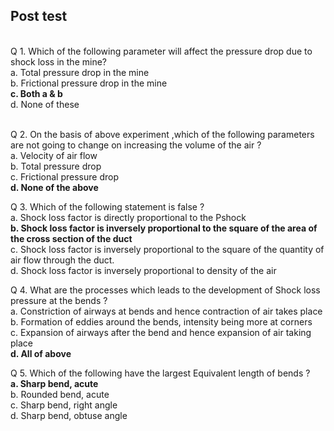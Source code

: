 ## Post test
<br>
Q 1. Which of the following parameter  will affect the pressure drop due to shock loss in the mine?
<br>
a. Total pressure drop in the mine<br>
b. Frictional pressure drop in the mine<br>
<b>c. Both a & b </b><br>
d. None of these<br><br>

Q 2. On the basis of above experiment ,which of the following parameters are  not going to change on increasing the volume of the air ?<br>
a. Velocity of air flow<br>
b. Total pressure drop<br>
c. Frictional pressure drop<br>
<b>d. None of the above</b><br>

Q 3. Which of the following statement is false ? <br>
a. Shock loss factor is directly proportional to the Pshock<br>
<b>b. Shock loss factor is inversely proportional to the square of the area of the cross                   section of the duct</b><br>
c. Shock loss factor is inversely proportional to the square of the quantity of air flow through the duct.<br>
d. Shock loss factor is inversely proportional to density of the air<br>

Q 4. What are the processes which leads to the development of Shock loss pressure at the bends ? <br>
a. Constriction of airways at bends and hence contraction of air takes place<br>
b. Formation of eddies around the bends, intensity being more at corners<br>
c. Expansion of airways after the bend and hence expansion of air taking place<br>
<b>d. All of above</b><br>

Q 5. Which of the following have the largest Equivalent length of bends ?<br>
<b>a. Sharp bend, acute</b><br>
b. Rounded  bend, acute<br>
c. Sharp bend, right angle<br>
d. Sharp bend, obtuse angle<br>

